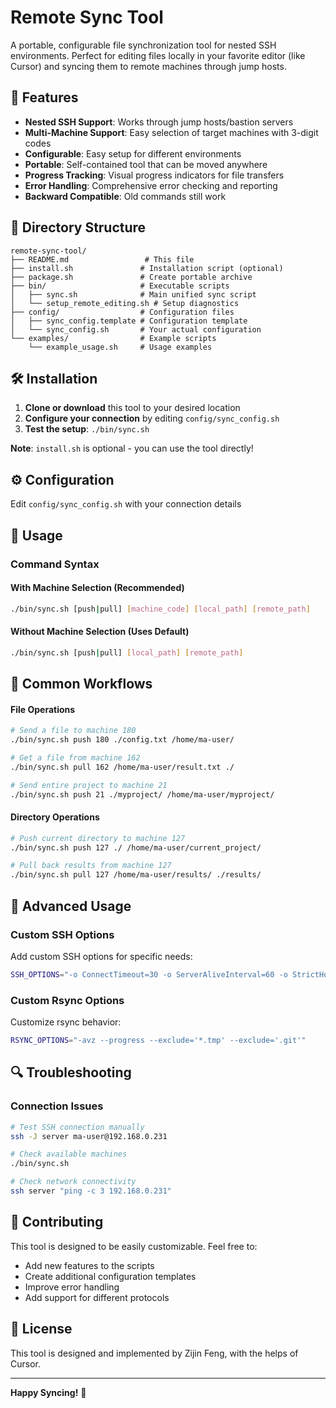 # Remote Sync Tool

A portable, configurable file synchronization tool for nested SSH environments. Perfect for editing files locally in your favorite editor (like Cursor) and syncing them to remote machines through jump hosts.

## 🚀 Features

- **Nested SSH Support**: Works through jump hosts/bastion servers
- **Multi-Machine Support**: Easy selection of target machines with 3-digit codes
- **Configurable**: Easy setup for different environments
- **Portable**: Self-contained tool that can be moved anywhere
- **Progress Tracking**: Visual progress indicators for file transfers
- **Error Handling**: Comprehensive error checking and reporting
- **Backward Compatible**: Old commands still work

## 📁 Directory Structure

```
remote-sync-tool/
├── README.md                 # This file
├── install.sh               # Installation script (optional)
├── package.sh               # Create portable archive
├── bin/                     # Executable scripts
│   ├── sync.sh              # Main unified sync script
│   └── setup_remote_editing.sh # Setup diagnostics
├── config/                  # Configuration files
│   ├── sync_config.template # Configuration template
│   └── sync_config.sh       # Your actual configuration
└── examples/                # Example scripts
    └── example_usage.sh     # Usage examples
```

## 🛠️ Installation

1. **Clone or download** this tool to your desired location
2. **Configure your connection** by editing `config/sync_config.sh`
3. **Test the setup**: `./bin/sync.sh`

**Note**: `install.sh` is optional - you can use the tool directly!

## ⚙️ Configuration

Edit `config/sync_config.sh` with your connection details

## 📖 Usage

### Command Syntax

#### With Machine Selection (Recommended)
```bash
./bin/sync.sh [push|pull] [machine_code] [local_path] [remote_path]
```

#### Without Machine Selection (Uses Default)
```bash
./bin/sync.sh [push|pull] [local_path] [remote_path]
```


## 🎯 Common Workflows

#### File Operations
```bash
# Send a file to machine 180
./bin/sync.sh push 180 ./config.txt /home/ma-user/

# Get a file from machine 162
./bin/sync.sh pull 162 /home/ma-user/result.txt ./

# Send entire project to machine 21
./bin/sync.sh push 21 ./myproject/ /home/ma-user/myproject/
```

#### Directory Operations
```bash
# Push current directory to machine 127
./bin/sync.sh push 127 ./ /home/ma-user/current_project/

# Pull back results from machine 127
./bin/sync.sh pull 127 /home/ma-user/results/ ./results/
```


## 🔧 Advanced Usage

### Custom SSH Options
Add custom SSH options for specific needs:

```bash
SSH_OPTIONS="-o ConnectTimeout=30 -o ServerAliveInterval=60 -o StrictHostKeyChecking=no"
```

### Custom Rsync Options
Customize rsync behavior:

```bash
RSYNC_OPTIONS="-avz --progress --exclude='*.tmp' --exclude='.git'"
```

## 🔍 Troubleshooting

### Connection Issues
```bash
# Test SSH connection manually
ssh -J server ma-user@192.168.0.231

# Check available machines
./bin/sync.sh

# Check network connectivity
ssh server "ping -c 3 192.168.0.231"
```

## 🤝 Contributing

This tool is designed to be easily customizable. Feel free to:

- Add new features to the scripts
- Create additional configuration templates
- Improve error handling
- Add support for different protocols

## 📄 License

This tool is designed and implemented by Zijin Feng, with the helps of Cursor.

---

**Happy Syncing!** 🚀